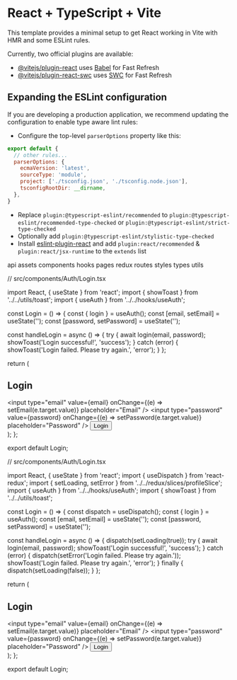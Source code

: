 # React + TypeScript + Vite

This template provides a minimal setup to get React working in Vite with HMR and some ESLint rules.

Currently, two official plugins are available:

- [@vitejs/plugin-react](https://github.com/vitejs/vite-plugin-react/blob/main/packages/plugin-react/README.md) uses [Babel](https://babeljs.io/) for Fast Refresh
- [@vitejs/plugin-react-swc](https://github.com/vitejs/vite-plugin-react-swc) uses [SWC](https://swc.rs/) for Fast Refresh

## Expanding the ESLint configuration

If you are developing a production application, we recommend updating the configuration to enable type aware lint rules:

- Configure the top-level `parserOptions` property like this:

```js
export default {
  // other rules...
  parserOptions: {
    ecmaVersion: 'latest',
    sourceType: 'module',
    project: ['./tsconfig.json', './tsconfig.node.json'],
    tsconfigRootDir: __dirname,
  },
}
```

- Replace `plugin:@typescript-eslint/recommended` to `plugin:@typescript-eslint/recommended-type-checked` or `plugin:@typescript-eslint/strict-type-checked`
- Optionally add `plugin:@typescript-eslint/stylistic-type-checked`
- Install [eslint-plugin-react](https://github.com/jsx-eslint/eslint-plugin-react) and add `plugin:react/recommended` & `plugin:react/jsx-runtime` to the `extends` list



api
assets
components
hooks
pages
redux
routes
styles
types
utils 



// src/components/Auth/Login.tsx

import React, { useState } from 'react';
import { showToast } from '../../utils/toast';
import { useAuth } from '../../hooks/useAuth';

const Login = () => {
  const { login } = useAuth();
  const [email, setEmail] = useState('');
  const [password, setPassword] = useState('');

  const handleLogin = async () => {
    try {
      await login(email, password);
      showToast('Login successful!', 'success');
    } catch (error) {
      showToast('Login failed. Please try again.', 'error');
    }
  };

  return (
    <div>
      <h2>Login</h2>
      <input
        type="email"
        value={email}
        onChange={(e) => setEmail(e.target.value)}
        placeholder="Email"
      />
      <input
        type="password"
        value={password}
        onChange={(e) => setPassword(e.target.value)}
        placeholder="Password"
      />
      <button onClick={handleLogin}>Login</button>
    </div>
  );
};

export default Login;



// src/components/Auth/Login.tsx

import React, { useState } from 'react';
import { useDispatch } from 'react-redux';
import { setLoading, setError } from '../../redux/slices/profileSlice';
import { useAuth } from '../../hooks/useAuth';
import { showToast } from '../../utils/toast';

const Login = () => {
  const dispatch = useDispatch();
  const { login } = useAuth();
  const [email, setEmail] = useState('');
  const [password, setPassword] = useState('');

  const handleLogin = async () => {
    dispatch(setLoading(true));
    try {
      await login(email, password);
      showToast('Login successful!', 'success');
    } catch (error) {
      dispatch(setError('Login failed. Please try again.'));
      showToast('Login failed. Please try again.', 'error');
    } finally {
      dispatch(setLoading(false));
    }
  };

  return (
    <div>
      <h2>Login</h2>
      <input
        type="email"
        value={email}
        onChange={(e) => setEmail(e.target.value)}
        placeholder="Email"
      />
      <input
        type="password"
        value={password}
        onChange={(e) => setPassword(e.target.value)}
        placeholder="Password"
      />
      <button onClick={handleLogin}>Login</button>
    </div>
  );
};

export default Login;




